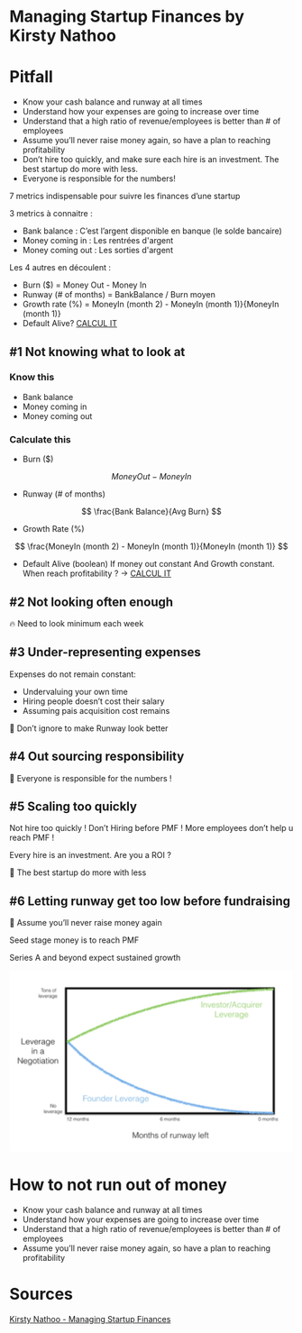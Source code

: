 # Managing Startup Finances by Kirsty Nathoo

# Pitfall

- Know your cash balance and runway at all times
- Understand how your expenses are going to increase over time
- Understand that a high ratio of revenue/employees is better than # of employees
- Assume you’ll never raise money again, so have a plan to reaching profitability
- Don’t hire too quickly, and make sure each hire is an investment. The best startup do more with less.
- Everyone is responsible for the numbers!

7 metrics indispensable pour suivre les finances d’une startup

3 metrics à connaitre :

- Bank balance : C’est l’argent disponible en banque (le solde bancaire)
- Money coming in : Les rentrées d'argent
- Money coming out : Les sorties d'argent

Les 4 autres en découlent :

- Burn ($) = Money Out - Money In
- Runway (# of months) = BankBalance / Burn moyen
- Growth rate (%) = MoneyIn (month 2) - MoneyIn (month 1)}{MoneyIn (month 1)}
- Default Alive? [CALCUL IT](https://growth.tlb.org/)

## #1 Not knowing what to look at

### Know this

- Bank balance
- Money coming in
- Money coming out

### Calculate this

- Burn ($)

$$
Money Out - Money In
$$

- Runway (# of months)

$$
\frac{Bank Balance}{Avg Burn}
$$

- Growth Rate (%)

$$
\frac{MoneyIn (month 2) - MoneyIn (month 1)}{MoneyIn (month 1)}
$$

- Default Alive (boolean)
  If money out constant And Growth constant. When reach profitability ? → [CALCUL IT](https://growth.tlb.org/)

## #2 Not looking often enough

<aside>
🔥 Need to look minimum each week
</aside>

## #3 Under-representing expenses

Expenses do not remain constant:

- Undervaluing your own time
- Hiring people doesn’t cost their salary
- Assuming pais acquisition cost remains

<aside>
🦄 Don’t ignore to make Runway look better
</aside>

## #4 Out sourcing responsibility

<aside>
🔢 Everyone is responsible for the numbers !
</aside>

## #5 Scaling too quickly

Not hire too quickly ! Don’t Hiring before PMF ! More employees don’t help u reach PMF !

Every hire is an investment. Are you a ROI ?

<aside>
📶 The best startup do more with less
</aside>

## #6 Letting runway get too low before fundraising

<aside>
🍗 Assume you’ll never raise money again
</aside>

Seed stage money is to reach PMF

Series A and beyond expect sustained growth

![1](/@assets/4/1.png)

# How to not run out of money

- Know your cash balance and runway at all times
- Understand how your expenses are going to increase over time
- Understand that a high ratio of revenue/employees is better than # of employees
- Assume you’ll never raise money again, so have a plan to reaching profitability

# Sources

[Kirsty Nathoo - Managing Startup Finances](https://youtu.be/LBC16jhiwak)
